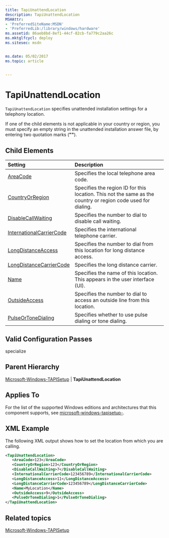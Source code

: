 ```yaml
---
title: TapiUnattendLocation
description: TapiUnattendLocation
MSHAttr:
- 'PreferredSiteName:MSDN'
- 'PreferredLib:/library/windows/hardware'
ms.assetid: 86aeb8bd-8ef1-44cf-82cb-fa779c2aa26c
ms.mktglfcycl: deploy
ms.sitesec: msdn


ms.date: 05/02/2017
ms.topic: article


---
```

# TapiUnattendLocation

`TapiUnattendLocation` specifies unattended installation settings for a telephony location.

If one of the child elements is not applicable in your country or region, you must specify an empty string in the unattended installation answer file, by entering two quotation marks (**""**).

## Child Elements

| Setting                 | Description                                                                           |
|:------------------------|:--------------------------------------------------------------------------------------|
| [AreaCode](microsoft-windows-tapisetup-tapiunattendlocation-areacode.md) | Specifies the local telephone area code. |
| [CountryOrRegion](microsoft-windows-tapisetup-tapiunattendlocation-countryorregion.md) | Specifies the region ID for this location. This not the same as the country or region code used for dialing. |
| [DisableCallWaiting](microsoft-windows-tapisetup-tapiunattendlocation-disablecallwaiting.md) | Specifies the number to dial to disable call waiting. |
| [InternationalCarrierCode](microsoft-windows-tapisetup-tapiunattendlocation-internationalcarriercode.md) | Specifies the international telephone carrier. |
| [LongDistanceAccess](microsoft-windows-tapisetup-tapiunattendlocation-longdistanceaccess.md) | Specifies the number to dial from this location for long distance access. |
| [LongDistanceCarrierCode](microsoft-windows-tapisetup-tapiunattendlocation-longdistancecarriercode.md) | Specifies the long distance carrier. |
| [Name](microsoft-windows-tapisetup-tapiunattendlocation-name.md) | Specifies the name of this location. This appears in the user interface (UI). |
| [OutsideAccess](microsoft-windows-tapisetup-tapiunattendlocation-outsideaccess.md) | Specifies the number to dial to access an outside line from this location. |
| [PulseOrToneDialing](microsoft-windows-tapisetup-tapiunattendlocation-pulseortonedialing.md) | Specifies whether to use pulse dialing or tone dialing. |

## Valid Configuration Passes

specialize

## Parent Hierarchy

[Microsoft-Windows-TAPISetup](microsoft-windows-tapisetup.md) | **TapiUnattendLocation**

## Applies To

For the list of the supported Windows editions and architectures that this component supports, see [microsoft-windows-tapisetup-](microsoft-windows-tapisetup.md).

## XML Example

The following XML output shows how to set the location from which you are calling.

```XML
<TapiUnattendLocation>
   <AreaCode>123</AreaCode>
   <CountryOrRegion>123</CountryOrRegion>
   <DisableCallWaiting>7</DisableCallWaiting>
   <InternationalCarrierCode>123456789</InternationalCarrierCode>
   <LongDistanceAccess>11</LongDistanceAccess>
   <LongDistanceCarrierCode>123456789</LongDistanceCarrierCode>
   <Name>MyLocation</Name>
   <OutsideAccess>9</OutsideAccess>
   <PulseOrToneDialing>1</PulseOrToneDialing>
</TapiUnattendLocation>
```

## Related topics

[Microsoft-Windows-TAPISetup](microsoft-windows-tapisetup.md)
